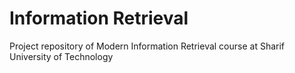 # Information Retrieval
Project repository of Modern Information Retrieval course at Sharif University of Technology

